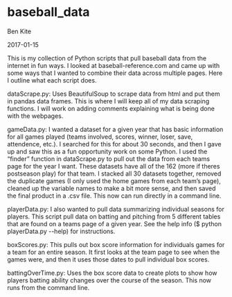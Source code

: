 # baseball_data

Ben Kite

2017-01-15

This is my collection of Python scripts that pull baseball data from
the internet in fun ways.  I looked at baseball-reference.com and came
up with some ways that I wanted to combine their data across multiple
pages. Here I outline what each script does. 

dataScrape.py: 
Uses BeautifulSoup to scrape data from html and put
them in pandas data frames.  This is where I will keep all of my data
scraping functions.  I will work on adding comments explaining what is
being done with the webpages.

gameData.py: 
I wanted a dataset for a given year that has basic
information for all games played (teams involved, scores, winner,
loser, save, attendence, etc.).  I searched for this for about 30
seconds, and then I gave up and saw this as a fun opportunity work on
some Python.  I used the “finder” function in dataScrape.py to pull
out the data from each teams page for the year I want.  These datasets
have all of the 162 (more if theres postseason play) for that team.  I
stacked all 30 datasets together, removed the duplicate games (I only
used the home games from each team’s page), cleaned up the variable
names to make a bit more sense, and then saved the final product in a
.csv file.  This now can run directly in a command line.

playerData.py:
I also wanted to pull data summarizing individual seasons for players.
This script pull data on batting and pitching from 5 different tables
that are found on a teams page of a given year.  See the help info ($
python playerData.py --help) for instructions.

boxScores.py:
This pulls out box score information for individuals games for a team
for an entire season. It first looks at the team page to see when the
games were, and then it uses those dates to pull individual box
scores.

battingOverTime.py:
Uses the box score data to create plots to show how players batting
ability changes over the course of the season. This now runs from the
command line.
